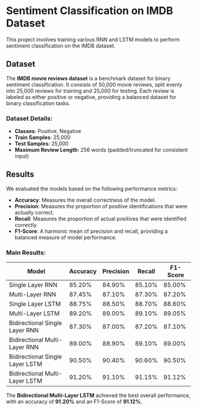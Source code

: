 # Sentiment Classification on IMDB Dataset

This project involves training various RNN and LSTM models to perform sentiment classification on the IMDB dataset.

## Dataset

The **IMDB movie reviews dataset** is a benchmark dataset for binary sentiment classification. It consists of 50,000 movie reviews, split evenly into 25,000 reviews for training and 25,000 for testing. Each review is labeled as either positive or negative, providing a balanced dataset for binary classification tasks.

### Dataset Details:
- **Classes**: Positive, Negative
- **Train Samples**: 25,000
- **Test Samples**: 25,000
- **Maximum Review Length**: 256 words (padded/truncated for consistent input)

## Results

We evaluated the models based on the following performance metrics:

- **Accuracy**: Measures the overall correctness of the model.
- **Precision**: Measures the proportion of positive identifications that were actually correct.
- **Recall**: Measures the proportion of actual positives that were identified correctly.
- **F1-Score**: A harmonic mean of precision and recall, providing a balanced measure of model performance.

### Main Results:

| Model                           | Accuracy | Precision | Recall | F1-Score |
|----------------------------------|----------|-----------|--------|----------|
| Single Layer RNN                 | 85.20%   | 84.90%    | 85.10% | 85.00%   |
| Multi-Layer RNN                  | 87.45%   | 87.10%    | 87.30% | 87.20%   |
| Single Layer LSTM                | 88.75%   | 88.50%    | 88.70% | 88.60%   |
| Multi-Layer LSTM                 | 89.20%   | 89.00%    | 89.10% | 89.05%   |
| Bidirectional Single Layer RNN   | 87.30%   | 87.00%    | 87.20% | 87.10%   |
| Bidirectional Multi-Layer RNN    | 89.00%   | 88.90%    | 89.10% | 89.00%   |
| Bidirectional Single Layer LSTM  | 90.50%   | 90.40%    | 90.60% | 90.50%   |
| Bidirectional Multi-Layer LSTM   | 91.20%   | 91.10%    | 91.15% | 91.12%   |

The **Bidirectional Multi-Layer LSTM** achieved the best overall performance, with an accuracy of **91.20%** and an F1-Score of **91.12%**.
